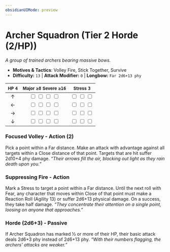 ```yaml
---
obsidianUIMode: preview
---
```

# Archer Squadron (Tier 2 Horde (2/HP))

*A group of trained archers bearing massive bows.*

- **Motives & Tactics**: Volley Fire, Stick Together, Survive
- **Difficulty:** `13` | **Attack Modifier:** `0` | **Longbow:** `Far 2d6+13 phy`

| <small>HP</small> `4` | <small>Major</small> `≥8` <small>Severe</small> `≥16` | <small>Stress</small> `3` |
|:-:|:-:|:-:|
| ↑ |  <input type="checkbox" unchecked id="6b22794d"> <input type="checkbox" unchecked id="bb457ff5"> <input type="checkbox" unchecked id="ec549a47"> <input type="checkbox" unchecked id="2759db17"> |  <input type="checkbox" unchecked id="1d0c53a5"> <input type="checkbox" unchecked id="b2f6fa53"> <input type="checkbox" unchecked id="e2ee038b"> |
| ← |  <input type="checkbox" unchecked id="8a67b031"> <input type="checkbox" unchecked id="797438c0"> <input type="checkbox" unchecked id="db0c7b8a"> <input type="checkbox" unchecked id="74d5c498"> |  <input type="checkbox" unchecked id="ca55a72a"> <input type="checkbox" unchecked id="c6528055"> <input type="checkbox" unchecked id="1f6a6e48"> |
| → |  <input type="checkbox" unchecked id="8905a81f"> <input type="checkbox" unchecked id="9340a04a"> <input type="checkbox" unchecked id="acde1c34"> <input type="checkbox" unchecked id="ea39c1c9"> |  <input type="checkbox" unchecked id="6d1576af"> <input type="checkbox" unchecked id="71623553"> <input type="checkbox" unchecked id="6686913f"> |
| ↓ |  <input type="checkbox" unchecked id="3a0feab7"> <input type="checkbox" unchecked id="27075448"> <input type="checkbox" unchecked id="f3b454cb"> <input type="checkbox" unchecked id="57f9c72a"> |  <input type="checkbox" unchecked id="80bbe1ab"> <input type="checkbox" unchecked id="6e8d36b8"> <input type="checkbox" unchecked id="de0e2e90"> |

### Focused Volley - Action (2)

Pick a point within a Far distance. Make an attack with advantage against all targets within a Close distance of that point. Targets that are hit suffer 2d10+4 phy damage. *“Their arrows fill the air, blocking out light as they rain death upon you.”*

### Suppressing Fire - Action

Mark a Stress to target a point within a Far distance. Until the next roll with Fear, any character that moves within Close of that point must make a Reaction Roll (Agility 13) or suffer 2d6+13 physical damage. On a success, they take half damage. *“They concentrate their attention on a single point, loosing on anyone that approaches.”*

### Horde (2d6+3) - Passive

If Archer Squadron has marked ½ or more of their HP, their basic attack deals 2d6+3 phy instead of 2d6+13 phy. *“With their numbers flagging, the archers’ attacks are weaker.”*